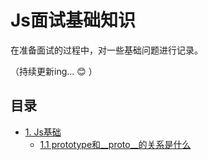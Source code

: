 # Js面试基础知识

在准备面试的过程中，对一些基础问题进行记录。

（持续更新ing... :blush: ）

## 目录

* [1. Js基础]()
    * [1.1 prototype和__proto__的关系是什么](basic/prototype.md)


